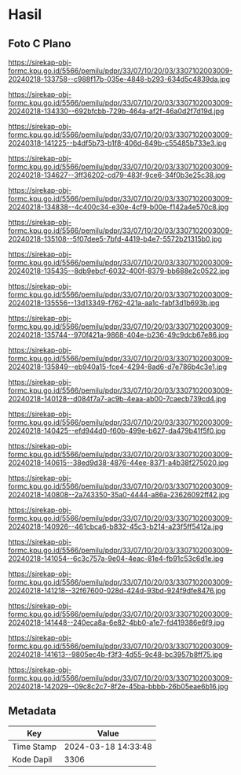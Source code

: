 # Hasil

## Foto C Plano

https://sirekap-obj-formc.kpu.go.id/5566/pemilu/pdpr/33/07/10/20/03/3307102003009-20240218-133758--c988f17b-035e-4848-b293-634d5c4839da.jpg

https://sirekap-obj-formc.kpu.go.id/5566/pemilu/pdpr/33/07/10/20/03/3307102003009-20240218-134330--692bfcbb-729b-464a-af2f-46a0d2f7d19d.jpg

https://sirekap-obj-formc.kpu.go.id/5566/pemilu/pdpr/33/07/10/20/03/3307102003009-20240318-141225--b4df5b73-b1f8-406d-849b-c55485b733e3.jpg

https://sirekap-obj-formc.kpu.go.id/5566/pemilu/pdpr/33/07/10/20/03/3307102003009-20240218-134627--3ff36202-cd79-483f-9ce6-34f0b3e25c38.jpg

https://sirekap-obj-formc.kpu.go.id/5566/pemilu/pdpr/33/07/10/20/03/3307102003009-20240218-134838--4c400c34-e30e-4cf9-b00e-f142a4e570c8.jpg

https://sirekap-obj-formc.kpu.go.id/5566/pemilu/pdpr/33/07/10/20/03/3307102003009-20240218-135108--5f07dee5-7bfd-4419-b4e7-5572b21315b0.jpg

https://sirekap-obj-formc.kpu.go.id/5566/pemilu/pdpr/33/07/10/20/03/3307102003009-20240218-135435--8db9ebcf-6032-400f-8379-bb688e2c0522.jpg

https://sirekap-obj-formc.kpu.go.id/5566/pemilu/pdpr/33/07/10/20/03/3307102003009-20240218-135556--13d13349-f762-421a-aa1c-fabf3d1b693b.jpg

https://sirekap-obj-formc.kpu.go.id/5566/pemilu/pdpr/33/07/10/20/03/3307102003009-20240218-135744--970f421a-9868-404e-b236-49c9dcb67e86.jpg

https://sirekap-obj-formc.kpu.go.id/5566/pemilu/pdpr/33/07/10/20/03/3307102003009-20240218-135849--eb940a15-fce4-4294-8ad6-d7e786b4c3e1.jpg

https://sirekap-obj-formc.kpu.go.id/5566/pemilu/pdpr/33/07/10/20/03/3307102003009-20240218-140128--d084f7a7-ac9b-4eaa-ab00-7caecb739cd4.jpg

https://sirekap-obj-formc.kpu.go.id/5566/pemilu/pdpr/33/07/10/20/03/3307102003009-20240218-140425--efd944d0-f60b-499e-b627-da479b41f5f0.jpg

https://sirekap-obj-formc.kpu.go.id/5566/pemilu/pdpr/33/07/10/20/03/3307102003009-20240218-140615--38ed9d38-4876-44ee-8371-a4b38f275020.jpg

https://sirekap-obj-formc.kpu.go.id/5566/pemilu/pdpr/33/07/10/20/03/3307102003009-20240218-140808--2a743350-35a0-4444-a86a-23626092ff42.jpg

https://sirekap-obj-formc.kpu.go.id/5566/pemilu/pdpr/33/07/10/20/03/3307102003009-20240218-140926--461cbca6-b832-45c3-b214-a23f5ff5412a.jpg

https://sirekap-obj-formc.kpu.go.id/5566/pemilu/pdpr/33/07/10/20/03/3307102003009-20240218-141054--6c3c757a-9e04-4eac-81e4-fb91c53c6d1e.jpg

https://sirekap-obj-formc.kpu.go.id/5566/pemilu/pdpr/33/07/10/20/03/3307102003009-20240218-141218--32f67600-028d-424d-93bd-924f9dfe8476.jpg

https://sirekap-obj-formc.kpu.go.id/5566/pemilu/pdpr/33/07/10/20/03/3307102003009-20240218-141448--240eca8a-6e82-4bb0-a1e7-fd419386e6f9.jpg

https://sirekap-obj-formc.kpu.go.id/5566/pemilu/pdpr/33/07/10/20/03/3307102003009-20240218-141613--9805ec4b-f3f3-4d55-9c48-bc3957b8ff75.jpg

https://sirekap-obj-formc.kpu.go.id/5566/pemilu/pdpr/33/07/10/20/03/3307102003009-20240218-142029--09c8c2c7-8f2e-45ba-bbbb-26b05eae6b16.jpg


## Metadata

| Key        | Value               |
| ---------- | ------------------- |
| Time Stamp | 2024-03-18 14:33:48 |
| Kode Dapil | 3306                |



